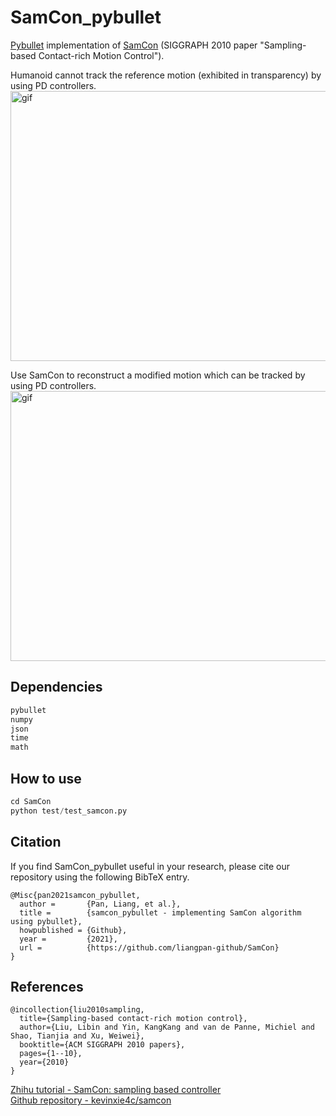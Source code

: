 # SamCon_pybullet
[Pybullet](https://pybullet.org/wordpress/) implementation of [SamCon](http://libliu.info/Samcon/Samcon.html) (SIGGRAPH 2010 paper "Sampling-based Contact-rich Motion Control").  

Humanoid cannot track the reference motion (exhibited in transparency) by using PD controllers.  
<img src="https://github.com/liangpan-github/SamCon/blob/main/images/roll_track_referenceMotion.gif" width="576" height="432" alt="gif"/><br/>

Use SamCon to reconstruct a modified motion which can be tracked by using PD controllers.  
<img src="https://github.com/liangpan-github/SamCon/blob/main/images/roll_track_modifiedMotion.gif" width="576" height="432" alt="gif"/><br/>


## Dependencies
``` python
pybullet
numpy
json
time
math
```

## How to use
``` python
cd SamCon
python test/test_samcon.py
```

## Citation
If you find SamCon_pybullet useful in your research, please cite our repository using the following BibTeX entry.
```
@Misc{pan2021samcon_pybullet,
  author =       {Pan, Liang, et al.},
  title =        {samcon_pybullet - implementing SamCon algorithm using pybullet},
  howpublished = {Github},
  year =         {2021},
  url =          {https://github.com/liangpan-github/SamCon}
}
```

## References
```
@incollection{liu2010sampling,
  title={Sampling-based contact-rich motion control},
  author={Liu, Libin and Yin, KangKang and van de Panne, Michiel and Shao, Tianjia and Xu, Weiwei},
  booktitle={ACM SIGGRAPH 2010 papers},
  pages={1--10},
  year={2010}
}
```
[Zhihu tutorial - SamCon: sampling based controller](https://zhuanlan.zhihu.com/p/58458670)  
[Github repository - kevinxie4c/samcon](https://github.com/kevinxie4c/samcon)